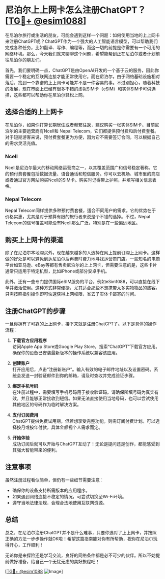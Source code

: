 # 尼泊尔上上网卡怎么注册ChatGPT？[[TG💪+ @esim1088](https://t.me/s/esim1088)]

在尼泊尔旅行或生活的朋友，可能会遇到这样一个问题：如何使用当地的上上网卡来注册ChatGPT呢？ChatGPT作为一个强大的人工智能语言模型，可以帮助我们完成各种任务，比如翻译、写作、编程等，而这一切的前提是你需要有一个可用的网络环境。那么，今天我们就来聊聊这个问题，希望能帮到正在尼泊尔或者计划前往尼泊尔的朋友们。

首先，我们要明确一点，ChatGPT是由OpenAI开发的一个基于云的服务，因此你需要一个稳定的互联网连接才能正常使用它。而在尼泊尔，由于网络基础设施相对落后，找到一个靠谱的上上网卡可能并不是一件容易的事。不过别担心，随着科技的发展，现在市面上已经有很多不错的虚拟SIM卡（eSIM）和实体SIM卡可供选择，这些都可以帮助你在尼泊尔轻松上网。

## 选择合适的上上网卡

在尼泊尔，如果你打算长期居住或者频繁往返，建议购买一张实体SIM卡。目前尼泊尔的主要运营商有Ncell和 Nepal Telecom，它们都提供预付费和后付费套餐。对于短期游客来说，预付费套餐更为方便，因为它不需要签订合同，可以根据自己的需求灵活充值。

### Ncell
Ncell是尼泊尔最大的移动网络运营商之一，以其覆盖范围广和信号稳定著称。它的预付费套餐包括数据流量、语音通话和短信服务。你可以去机场、城市里的商店或者通过官方网站购买Ncell的SIM卡。购买时记得带上护照，并填写相关信息表格。

### Nepal Telecom
Nepal Telecom同样提供多种预付费套餐，适合不同用户的需求。它的优势在于价格实惠，尤其是对于预算有限的旅行者来说是个不错的选择。不过，Nepal Telecom的信号覆盖可能没有Ncell那么广泛，特别是在一些偏远地区。

## 购买上上网卡的渠道

除了在尼泊尔本地购买外，现在越来越多的人选择在网上提前订购上上网卡。这样做的好处是可以避免到达尼泊尔后再费时费力地寻找运营商门店。一些知名的电商平台如亚马逊、eBay等都有售卖尼泊尔的上上网卡，但需要注意的是，这些卡片通常只适用于特定机型，比如iPhone或部分安卓手机。

此外，还有一些专门提供国际eSIM服务的平台，例如eSim1088，可以直接在线下单并激活使用。这种方式非常便捷，尤其适合那些不想携带太多实物物品的旅客。只需按照指引操作即可快速获得上网权限，省去了实体卡邮寄的时间。

## 注册ChatGPT的步骤

一旦你拥有了可靠的上上网卡，接下来就是注册ChatGPT了。以下是具体的操作流程：

1. **下载官方应用程序**  
   访问Apple App Store或Google Play Store，搜索“ChatGPT”下载官方应用。确保你的设备已安装最新版本的操作系统以兼容该应用。

2. **创建账户**  
   打开应用后，点击“注册新账户”。输入有效的电子邮件地址以及设置密码。系统会发送一封验证邮件到你的邮箱，请及时查收并完成验证步骤。

3. **绑定手机号码**  
   在注册过程中，需要填写手机号码用于接收验证码。请确保所填号码为真实有效，并且能够正常接收到短信。如果无法直接使用当地号码，也可以尝试使用其他地区的号码作为临时解决方案。

4. **支付订阅费用**  
   ChatGPT提供免费试用期，但若想享受完整功能，则需订阅付费计划。可以选择按月或按年付款，具体金额视个人需求而定。

5. **开始体验**  
   成功订阅后就可以开始与ChatGPT互动了！无论是提问还是创作，都能感受到其强大智能带来的便利。

## 注意事项

虽然注册过程看似简单，但仍有一些细节需要注意：

- 确保你的设备支持所需版本的应用程序。
- 如果遇到网络连接不稳定的情况，可尝试切换至Wi-Fi环境。
- 遵守当地法律法规，合理合法地使用互联网资源。

## 总结

总之，在尼泊尔注册ChatGPT并不是什么难事，只要你选对了上上网卡，并按照正确的方法一步步操作就OK啦！希望这篇指南能对你有所帮助，祝你在尼泊尔玩得开心，工作顺利！

无论你是来探险还是学习交流，良好的网络条件都是必不可少的伙伴。所以不妨提前做好准备，给自己一个无忧无虑的美好旅程吧！

[[TG💪+ @esim1088](https://t.me/s/esim1088) ![Image](https://i.postimg.cc/4NQfJmqS/Snipaste-2025-05-13-00-14-12.png)]